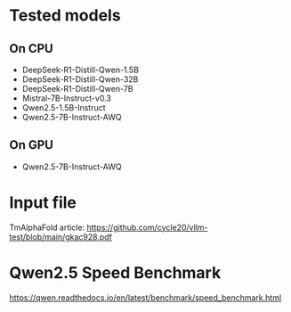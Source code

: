 # Tested models

## On CPU

* DeepSeek-R1-Distill-Qwen-1.5B
* DeepSeek-R1-Distill-Qwen-32B
* DeepSeek-R1-Distill-Qwen-7B
* Mistral-7B-Instruct-v0.3
* Qwen2.5-1.5B-Instruct
* Qwen2.5-7B-Instruct-AWQ

## On GPU

* Qwen2.5-7B-Instruct-AWQ

# Input file

TmAlphaFold article: https://github.com/cycle20/vllm-test/blob/main/gkac928.pdf

# Qwen2.5 Speed Benchmark

https://qwen.readthedocs.io/en/latest/benchmark/speed_benchmark.html
